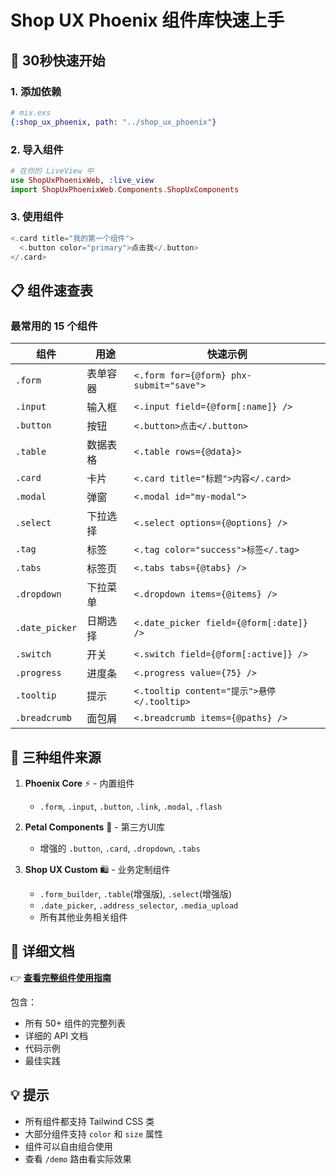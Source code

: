 # Shop UX Phoenix 组件库快速上手

## 🚀 30秒快速开始

### 1. 添加依赖
```elixir
# mix.exs
{:shop_ux_phoenix, path: "../shop_ux_phoenix"}
```

### 2. 导入组件
```elixir
# 在你的 LiveView 中
use ShopUxPhoenixWeb, :live_view
import ShopUxPhoenixWeb.Components.ShopUxComponents
```

### 3. 使用组件
```elixir
<.card title="我的第一个组件">
  <.button color="primary">点击我</.button>
</.card>
```

## 📋 组件速查表

### 最常用的 15 个组件

| 组件 | 用途 | 快速示例 |
|------|------|---------|
| `.form` | 表单容器 | `<.form for={@form} phx-submit="save">` |
| `.input` | 输入框 | `<.input field={@form[:name]} />` |
| `.button` | 按钮 | `<.button>点击</.button>` |
| `.table` | 数据表格 | `<.table rows={@data}>` |
| `.card` | 卡片 | `<.card title="标题">内容</.card>` |
| `.modal` | 弹窗 | `<.modal id="my-modal">` |
| `.select` | 下拉选择 | `<.select options={@options} />` |
| `.tag` | 标签 | `<.tag color="success">标签</.tag>` |
| `.tabs` | 标签页 | `<.tabs tabs={@tabs} />` |
| `.dropdown` | 下拉菜单 | `<.dropdown items={@items} />` |
| `.date_picker` | 日期选择 | `<.date_picker field={@form[:date]} />` |
| `.switch` | 开关 | `<.switch field={@form[:active]} />` |
| `.progress` | 进度条 | `<.progress value={75} />` |
| `.tooltip` | 提示 | `<.tooltip content="提示">悬停</.tooltip>` |
| `.breadcrumb` | 面包屑 | `<.breadcrumb items={@paths} />` |

## 🎨 三种组件来源

1. **Phoenix Core** ⚡ - 内置组件
   - `.form`, `.input`, `.button`, `.link`, `.modal`, `.flash`

2. **Petal Components** 🌸 - 第三方UI库
   - 增强的 `.button`, `.card`, `.dropdown`, `.tabs`

3. **Shop UX Custom** 🛍️ - 业务定制组件
   - `.form_builder`, `.table`(增强版), `.select`(增强版)
   - `.date_picker`, `.address_selector`, `.media_upload`
   - 所有其他业务相关组件

## 📖 详细文档

👉 **[查看完整组件使用指南](docs/guides/COMPONENT_USAGE_GUIDE.md)**

包含：
- 所有 50+ 组件的完整列表
- 详细的 API 文档
- 代码示例
- 最佳实践

## 💡 提示

- 所有组件都支持 Tailwind CSS 类
- 大部分组件支持 `color` 和 `size` 属性
- 组件可以自由组合使用
- 查看 `/demo` 路由看实际效果